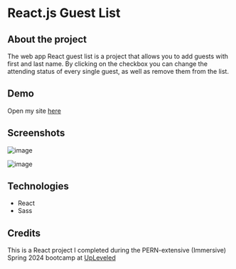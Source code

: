 # React.js Guest List 


## About the project

The web app React guest list is a project that allows you to add guests with first and last name. By clicking on the checkbox you can change the attending status of every single guest, as well as remove them from the list. 

## Demo
Open my site [here](https://latest-version-react-guest-list.netlify.app/)



## Screenshots
![image](https://github.com/CornaSn/react-guest-list/assets/165194143/270657fc-886c-460b-8caa-ebfcb50cf7bb "Screenshot of input fields")

![image](https://github.com/CornaSn/react-guest-list/assets/165194143/0a7fd140-d42d-42b1-ace6-96592b73cad6 "Screenshot of guest list")

## Technologies
- React
- Sass

##  Credits
This is a React project I completed during the PERN-extensive (Immersive) Spring 2024 bootcamp at [UpLeveled](https://github.com/upleveled) 

